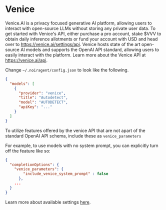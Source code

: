 # Venice

Venice.AI is a privacy focused generative AI platform, allowing users to interact with open-source LLMs without storing any private user data. To get started with Venice's API, either purchase a pro account, stake $VVV to obtain daily inference allotments or fund your account with USD and head over to https://venice.ai/settings/api. Venice hosts state of the art open-source AI models and supports the OpenAI API standard, allowing users to easily interact with the platform. Learn more about the Venice API at https://venice.ai/api.

Change `~/.noiragent/config.json` to look like the following.

```json title="config.json"
{
  "models": [
    {
      "provider": "venice",
      "title": "Autodetect",
      "model": "AUTODETECT",
      "apiKey": "..."
    }
  ]
}
```

To utilize features offered by the venice API that are not apart of the standard OpenAI API schema, include these as `venice_parameters`

For example, to use models with no system prompt, you can explicitly turn off the feature like so:

```json title="config.json"
{
  "completionOptions": {
    "venice_parameters": {
        "include_venice_system_prompt" : false
      },
    ...
  }
}
```

Learn more about available settings [here](https://docs.venice.ai/api-reference/api-spec).
